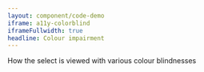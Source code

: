 ```yaml
---
layout: component/code-demo
iframe: a11y-colorblind
iframeFullwidth: true
headline: Colour impairment
---
```



How the select is viewed with various colour blindnesses
